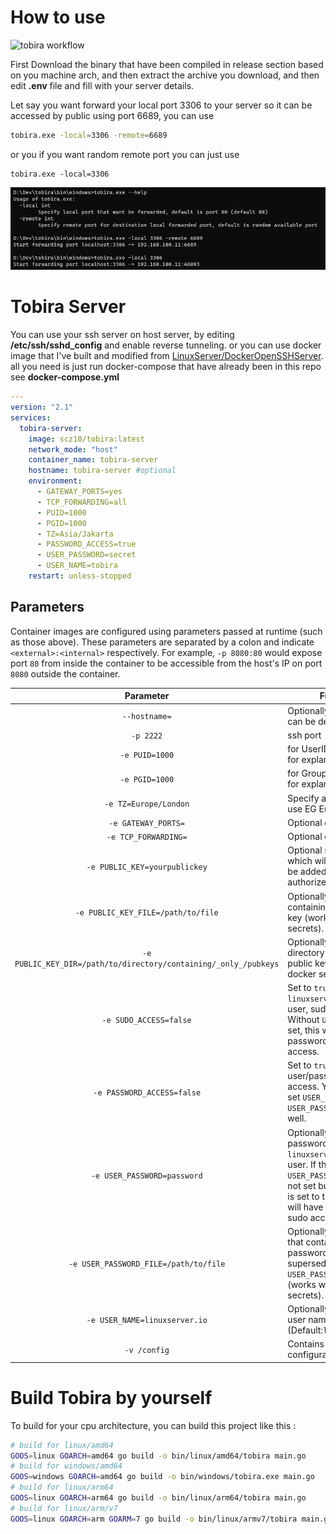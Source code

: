 # How to use

![tobira workflow](https://github.com/scz10/tobira/actions/workflows/github-action.yml/badge.svg)


First Download the binary that have been compiled in release section based on you machine arch, and then extract the archive you download, and then edit **.env** file and fill with your server details. 

Let say you want forward your local port 3306 to your server so it can be accessed by public using port 6689, you can use

```bash
tobira.exe -local=3306 -remote=6689
```

or you if you want random remote port you can just use

```
tobira.exe -local=3306
```

![Tobira usage](/screenshot/1.png)

# Tobira Server
You can use your ssh server on host server, by editing **/etc/ssh/sshd_config** and enable reverse tunneling. or you can use docker image that I've built and modified from [LinuxServer/DockerOpenSSHServer](https://github.com/linuxserver/docker-openssh-server). all you need is just run docker-compose that have already been in this repo see **docker-compose.yml**
```yaml
---
version: "2.1"
services:
  tobira-server:
    image: scz10/tobira:latest
    network_mode: "host"
    container_name: tobira-server
    hostname: tobira-server #optional
    environment:
      - GATEWAY_PORTS=yes
      - TCP_FORWARDING=all
      - PUID=1000
      - PGID=1000
      - TZ=Asia/Jakarta
      - PASSWORD_ACCESS=true
      - USER_PASSWORD=secret
      - USER_NAME=tobira
    restart: unless-stopped
```
## Parameters

Container images are configured using parameters passed at runtime (such as those above). These parameters are separated by a colon and indicate `<external>:<internal>` respectively. For example, `-p 8080:80` would expose port `80` from inside the container to be accessible from the host's IP on port `8080` outside the container.

| Parameter | Function |
| :----: | --- |
| `--hostname=` | Optionally the hostname can be defined. |
| `-p 2222` | ssh port |
| `-e PUID=1000` | for UserID - see below for explanation |
| `-e PGID=1000` | for GroupID - see below for explanation |
| `-e TZ=Europe/London` | Specify a timezone to use EG Europe/London |
| `-e GATEWAY_PORTS=` | Optional default is yes. |
| `-e TCP_FORWARDING=` | Optional default is all. |
| `-e PUBLIC_KEY=yourpublickey` | Optional ssh public key, which will automatically be added to authorized_keys. |
| `-e PUBLIC_KEY_FILE=/path/to/file` | Optionally specify a file containing the public key (works with docker secrets). |
| `-e PUBLIC_KEY_DIR=/path/to/directory/containing/_only_/pubkeys` | Optionally specify a directory containing the public keys (works with docker secrets). |
| `-e SUDO_ACCESS=false` | Set to `true` to allow `linuxserver.io`, the ssh user, sudo access. Without `USER_PASSWORD` set, this will allow passwordless sudo access. |
| `-e PASSWORD_ACCESS=false` | Set to `true` to allow user/password ssh access. You will want to set `USER_PASSWORD` or `USER_PASSWORD_FILE` as well. |
| `-e USER_PASSWORD=password` | Optionally set a sudo password for `linuxserver.io`, the ssh user. If this or `USER_PASSWORD_FILE` are not set but `SUDO_ACCESS` is set to true, the user will have passwordless sudo access. |
| `-e USER_PASSWORD_FILE=/path/to/file` | Optionally specify a file that contains the password. This setting supersedes the `USER_PASSWORD` option (works with docker secrets). |
| `-e USER_NAME=linuxserver.io` | Optionally specify a user name (Default:`linuxserver.io`) |
| `-v /config` | Contains all relevant configuration files. |


# Build Tobira by yourself 
To build for your cpu architecture, you can build this project like this : 
```bash
# build for linux/amd64
GOOS=linux GOARCH=amd64 go build -o bin/linux/amd64/tobira main.go 
# build for windows/amd64
GOOS=windows GOARCH=amd64 go build -o bin/windows/tobira.exe main.go
# build for linux/arm64
GOOS=linux GOARCH=arm64 go build -o bin/linux/arm64/tobira main.go
# build for linux/arm/v7
GOOS=linux GOARCH=arm GOARM=7 go build -o bin/linux/armv7/tobira main.go
```